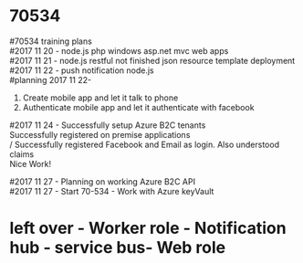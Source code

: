 # 70534
#70534 training plans </br>
#2017 11 20 - node.js php windows asp.net mvc web apps </br>
#2017 11 21 - node.js restful not finished json resource template deployment </br>
#2017 11 22 - push notification node.js </br> 
#planning 2017 11 22- </br>
1. Create mobile app and let it talk to phone </br>
2. Authenticate mobile app and let it authenticate with facebook </br>

#2017 11 24 - Successfully setup Azure B2C tenants </br>
Successfully registered on premise applications </BR>/
Successfully registered Facebook and Email as login. Also understood claims </br> 
Nice Work!

#2017 11 27 - Planning on working Azure B2C API </br>
#2017 11 27 - Start 70-534 - Work with Azure keyVault </br>
# left over - Worker role - Notification hub - service bus- Web role </br>

